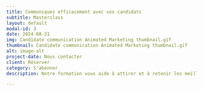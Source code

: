 ```yaml
---
title: Communiquez efficacement avec vos candidats
subtitle: Masterclass
layout: default
modal-id: 3
date: 2024-08-31
img: Candidate communication Animated Marketing thumbnail.gif
thumbnail: Candidate communication Animated Marketing thumbnail.gif
alt: image-alt
project-date: Nous contacter
client: Réserver
category: S'abonner
description: Notre formation vous aide à attirer et à retenir les meilleurs talents grâce à des offres d'emploi personnalisées et attrayantes. Gérez les lettres d'offre, les détails de compensation et les informations sur les avantages sociaux de manière efficace. Assurez-vous de présenter votre entreprise sous le meilleur jour possible pour attirer les candidats les plus qualifiés. Essayez la masterclass dès aujourd'hui et renforcez votre marque employeur. Cette Masterclass vous permet de transmettre des messages de refus avec empathie et compréhension. Gérez les lettres de refus avec des modèles qui expriment votre appréciation pour les candidats et les encouragent à poursuivre leurs recherches. Renforcez votre réputation en tant qu'employeur bienveillant et favorisez des relations positives avec les candidats. Humanisez votre processus de recrutement.

---
```

